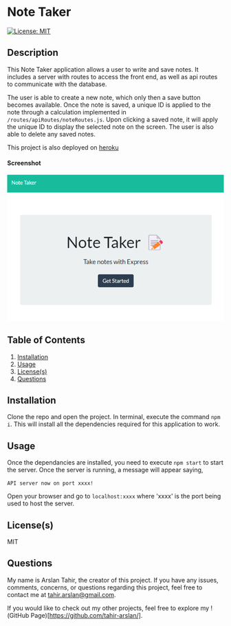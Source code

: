 # Note Taker
[![License: MIT](https://img.shields.io/badge/License-MIT-yellow.svg)](https://opensource.org/licenses/MIT) 

## Description
This Note Taker application allows a user to write and save notes. It includes a server with routes to access the front end, as well as api routes to communicate with the database.

The user is able to create a new note, which only then a save button becomes available. Once the note is saved, a unique ID is applied to the note through a calculation implemented in `/routes/apiRoutes/noteRoutes.js`. Upon clicking a saved note, it will apply the unique ID to display the selected note on the screen. The user is also able to delete any saved notes.

This project is also deployed on [heroku](https://murmuring-headland-68396.herokuapp.com//)

#### Screenshot
![Screenshot](/public/assets/images/screenshot.png)

## Table of Contents
1. [Installation](#installation)
2. [Usage](#usage)
3. [License(s)](#licenses)
4. [Questions](#questions)

## Installation
Clone the repo and open the project. In terminal, execute the command `npm i`. This will install all the dependencies required for this application to work.

## Usage
Once the dependancies are installed, you need to execute `npm start` to start the server. Once the server is running, a message will appear saying,
```
API server now on port xxxx!
```
Open your browser and go to `localhost:xxxx` where 'xxxx' is the port being used to host the server. 

## License(s)
MIT

## Questions
My name is Arslan Tahir, the creator of this project. If you have any issues, comments, concerns, or questions regarding this project, feel free to contact me at tahir.arslan@gmail.com.

If you would like to check out my other projects, feel free to explore my !(GitHub Page)[https://github.com/tahir-arslan/].
    